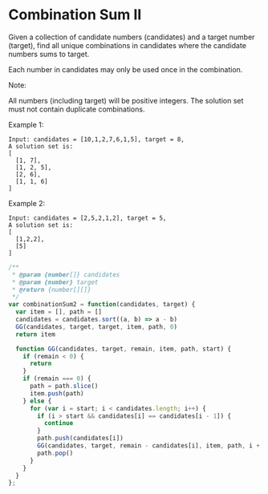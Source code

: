 # Combination Sum II

Given a collection of candidate numbers (candidates) and a target number (target), find all unique combinations in candidates where the candidate numbers sums to target.

Each number in candidates may only be used once in the combination.

Note:

All numbers (including target) will be positive integers.
The solution set must not contain duplicate combinations.

Example 1:

    Input: candidates = [10,1,2,7,6,1,5], target = 8,
    A solution set is:
    [
      [1, 7],
      [1, 2, 5],
      [2, 6],
      [1, 1, 6]
    ]


Example 2:

    Input: candidates = [2,5,2,1,2], target = 5,
    A solution set is:
    [
      [1,2,2],
      [5]
    ]


```JavaScript
/**
 * @param {number[]} candidates
 * @param {number} target
 * @return {number[][]}
 */
var combinationSum2 = function(candidates, target) {
  var item = [], path = []
  candidates = candidates.sort((a, b) => a - b)
  GG(candidates, target, target, item, path, 0)
  return item

  function GG(candidates, target, remain, item, path, start) {
    if (remain < 0) {
      return
    }
    if (remain === 0) {
      path = path.slice()
      item.push(path)
    } else {
      for (var i = start; i < candidates.length; i++) {
        if (i > start && candidates[i] == candidates[i - 1]) {
          continue
        }
        path.push(candidates[i])
        GG(candidates, target, remain - candidates[i], item, path, i + 1)
        path.pop()
      }
    }
  }
};
```